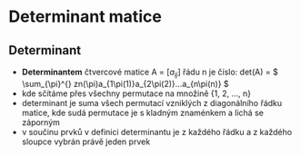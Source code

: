 # Determinant matice
## Determinant
- **Determinantem** čtvercové matice A = $[a_{ij}]$ řádu n je číslo: det(A) = $ \sum_{\pi}^{} zn(\pi)a_{1\pi(1)}a_{2\pi(2)}...a_{n\pi(n)} $
- kde sčítáme přes všechny permutace na množině {1, 2, ..., n}
- determinant je suma všech permutací vzniklých z diagonálního řádku matice, kde sudá permutace je s kladným znaménkem a lichá se záporným
- v součinu prvků v definici determinantu je z každého řádku a z každého sloupce vybrán právě jeden prvek